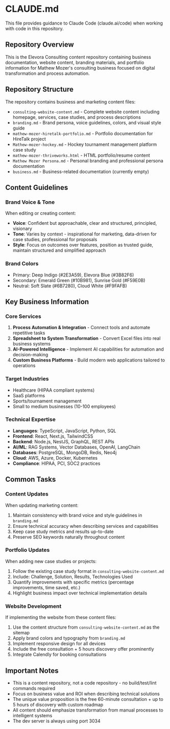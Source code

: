 # CLAUDE.md

This file provides guidance to Claude Code (claude.ai/code) when working with code in this repository.

## Repository Overview

This is the Elevora Consulting content repository containing business documentation, website content, branding materials, and portfolio information for Mathew Mozer's consulting business focused on digital transformation and process automation.

## Repository Structure

The repository contains business and marketing content files:
- `consulting-website-content.md` - Complete website content including homepage, services, case studies, and process descriptions
- `branding.md` - Brand persona, voice guidelines, colors, and visual style guide
- `mathew-mozer-hiretalk-portfolio.md` - Portfolio documentation for HireTalk project
- `Mathew-mozer-hockey.md` - Hockey tournament management platform case study
- `mathew-mozer-thriveworks.html` - HTML portfolio/resume content
- `Mathew Mozer Persona.md` - Personal branding and professional persona documentation
- `business.md` - Business-related documentation (currently empty)

## Content Guidelines

### Brand Voice & Tone
When editing or creating content:
- **Voice**: Confident but approachable, clear and structured, principled, visionary
- **Tone**: Varies by context - inspirational for marketing, data-driven for case studies, professional for proposals
- **Style**: Focus on outcomes over features, position as trusted guide, maintain structured and simplified approach

### Brand Colors
- Primary: Deep Indigo (#2E3A59), Elevora Blue (#3B82F6)
- Secondary: Emerald Green (#10B981), Sunrise Gold (#F59E0B)
- Neutral: Soft Slate (#6B7280), Cloud White (#F9FAFB)

## Key Business Information

### Core Services
1. **Process Automation & Integration** - Connect tools and automate repetitive tasks
2. **Spreadsheet to System Transformation** - Convert Excel files into real business systems
3. **AI-Powered Intelligence** - Implement AI capabilities for automation and decision-making
4. **Custom Business Platforms** - Build modern web applications tailored to operations

### Target Industries
- Healthcare (HIPAA compliant systems)
- SaaS platforms
- Sports/tournament management
- Small to medium businesses (10-100 employees)

### Technical Expertise
- **Languages**: TypeScript, JavaScript, Python, SQL
- **Frontend**: React, Next.js, TailwindCSS
- **Backend**: Node.js, NestJS, GraphQL, REST APIs
- **AI/ML**: RAG Systems, Vector Databases, OpenAI, LangChain
- **Databases**: PostgreSQL, MongoDB, Redis, Neo4j
- **Cloud**: AWS, Azure, Docker, Kubernetes
- **Compliance**: HIPAA, PCI, SOC2 practices

## Common Tasks

### Content Updates
When updating marketing content:
1. Maintain consistency with brand voice and style guidelines in `branding.md`
2. Ensure technical accuracy when describing services and capabilities
3. Keep case study metrics and results up-to-date
4. Preserve SEO keywords naturally throughout content

### Portfolio Updates
When adding new case studies or projects:
1. Follow the existing case study format in `consulting-website-content.md`
2. Include: Challenge, Solution, Results, Technologies Used
3. Quantify improvements with specific metrics (percentage improvements, time saved, etc.)
4. Highlight business impact over technical implementation details

### Website Development
If implementing the website from these content files:
1. Use the content structure from `consulting-website-content.md` as the sitemap
2. Apply brand colors and typography from `branding.md`
3. Implement responsive design for all devices
4. Include the free consultation + 5 hours discovery offer prominently
5. Integrate Calendly for booking consultations

## Important Notes

- This is a content repository, not a code repository - no build/test/lint commands required
- Focus on business value and ROI when describing technical solutions
- The unique value proposition is the free 60-minute consultation + up to 5 hours of discovery with custom roadmap
- All content should emphasize transformation from manual processes to intelligent systems
- The dev server is always using port 3034